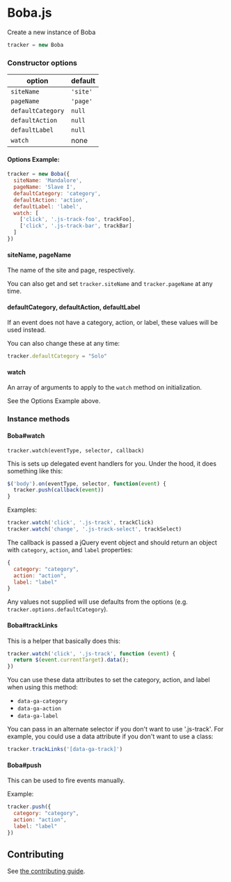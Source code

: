 # Boba.js

Create a new instance of Boba

```js
tracker = new Boba
```

### Constructor options

| option            | default  |
| ----------------- | -------- |
| `siteName`        | `'site'` |
| `pageName`        | `'page'` |
| `defaultCategory` | `null`   |
| `defaultAction`   | `null`   |
| `defaultLabel`    | `null`   |
| `watch`           | none     |

#### Options Example:

```js
tracker = new Boba({
  siteName: 'Mandalore',
  pageName: 'Slave I',
  defaultCategory: 'category',
  defaultAction: 'action',
  defaultLabel: 'label',
  watch: [
    ['click', '.js-track-foo', trackFoo],
    ['click', '.js-track-bar', trackBar]
  ]
})
```

#### siteName, pageName

The name of the site and page, respectively.

You can also get and set `tracker.siteName` and `tracker.pageName` at any time.


#### defaultCategory, defaultAction, defaultLabel

If an event does not have a category, action, or label, these values will be
used instead.

You can also change these at any time:

```js
tracker.defaultCategory = "Solo"
```

#### watch

An array of arguments to apply to the `watch` method on initialization.

See the Options Example above.


### Instance methods

#### Boba#watch

`tracker.watch(eventType, selector, callback)`

This is sets up delegated event handlers for you. Under the hood, it does
something like this:

```js
$('body').on(eventType, selector, function(event) {
  tracker.push(callback(event))
}
```

Examples:

```js
tracker.watch('click', '.js-track', trackClick)
tracker.watch('change', '.js-track-select', trackSelect)
```

The callback is passed a jQuery event object and should return an object with `category`, `action`, and `label` properties:

```js
{
  category: "category",
  action: "action",
  label: "label"
}
```

Any values not supplied will use defaults from the options (e.g.
`tracker.options.defaultCategory`).

#### Boba#trackLinks

This is a helper that basically does this:

```js
tracker.watch('click', '.js-track', function (event) {
  return $(event.currentTarget).data();
})
```

You can use these data attributes to set the category, action, and label when
using this method:

- `data-ga-category`
- `data-ga-action`
- `data-ga-label`

You can pass in an alternate selector if you don't want to use '.js-track'. For
example, you could use a data attribute if you don't want to use a class:

```js
tracker.trackLinks('[data-ga-track]')
```

#### Boba#push

This can be used to fire events manually.

Example:

```js
tracker.push({
  category: "category",
  action: "action",
  label: "label"
})
```


## Contributing

See [the contributing guide](CONTRIBUTING.md).
